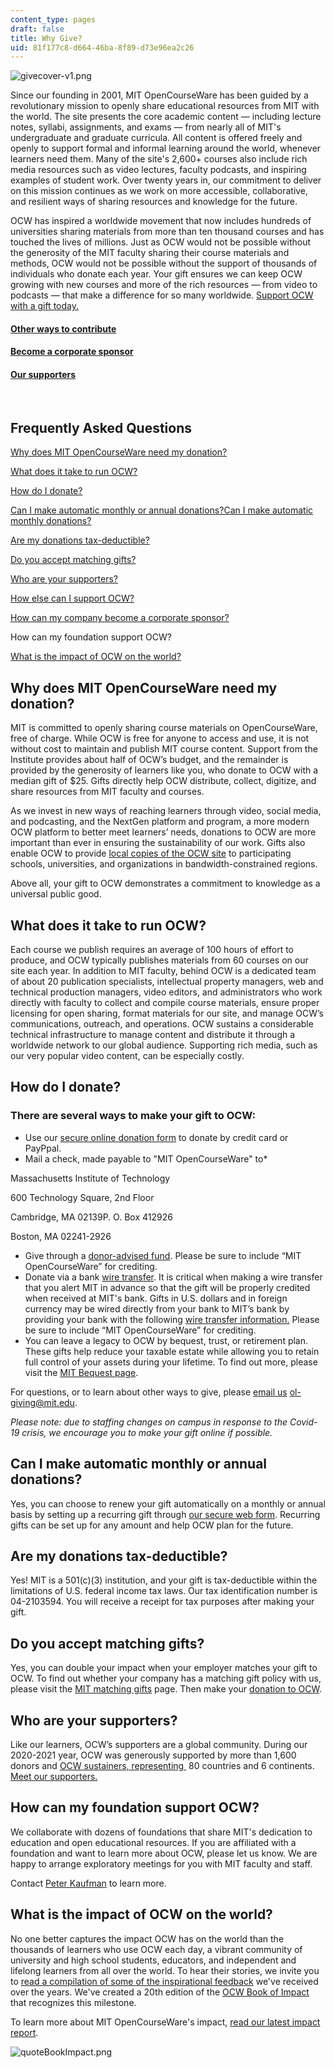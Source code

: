 ```yaml
---
content_type: pages
draft: false
title: Why Give?
uid: 81f177c8-d664-46ba-8f89-d73e96ea2c26
---
```

![givecover-v1.png](https://old.ocw.mit.edu/give/why-give/givecoverv1.png)

Since our founding in 2001, MIT OpenCourseWare has been guided by a revolutionary mission to openly share educational resources from MIT with the world. The site presents the core academic content — including lecture notes, syllabi, assignments, and exams — from nearly all of MIT's undergraduate and graduate curricula. All content is offered freely and openly to support formal and informal learning around the world, whenever learners need them. Many of the site's 2,600+ courses also include rich media resources such as video lectures, faculty podcasts, and inspiring examples of student work. Over twenty years in, our commitment to deliver on this mission continues as we work on more accessible, collaborative, and resilient ways of sharing resources and knowledge for the future.

OCW has inspired a worldwide movement that now includes hundreds of universities sharing materials from more than ten thousand courses and has touched the lives of millions. Just as OCW would not be possible without the generosity of the MIT faculty sharing their course materials and methods, OCW would not be possible without the support of thousands of individuals who donate each year. Your gift ensures we can keep OCW growing with new courses and more of the rich resources — from video to podcasts — that make a difference for so many worldwide. [Support OCW with a gift today.](https://giving.mit.edu/give/to/ocw/)

#### [Other ways to contribute](https://ocw.mit.edu/pages/other-ways-to-contribute/)

#### [Become a corporate sponsor](https://ocw.mit.edu/pages/become-a-corporate-sponsor/)

#### [Our supporters](https://ocw.mit.edu/pages/our-supporters/)

 

## **Frequently Asked Questions**

[Why does MIT OpenCourseWare need my donation?](https://ocw.mit.edu/give/why-give/#why-donate)

[What does it take to run OCW?](https://ocw.mit.edu/give/why-give/#how-much)

[How do I donate?](https://ocw.mit.edu/give/why-give/#how-donate)

[Can I make automatic monthly or annual donations?Can I make automatic monthly donations?](https://ocw.mit.edu/give/why-give/#auto-donate)

[Are my donations tax-deductible?](https://ocw.mit.edu/give/why-give/#tax-deductions)

[Do you accept matching gifts?](https://ocw.mit.edu/give/why-give/#matching-gifts)

[Who are your supporters?](https://ocw.mit.edu/give/why-give/#who-supports)

[How else can I support OCW?](https://ocw.mit.edu/give/why-give/#how-else)

[How can my company become a corporate sponsor?](https://ocw.mit.edu/give/why-give/#corporate-sponsor)

How can my foundation support OCW?

[What is the impact of OCW on the world?](https://ocw.mit.edu/give/why-give/#ocw_impact)

## **Why does MIT OpenCourseWare need my donation?**

MIT is committed to openly sharing course materials on OpenCourseWare, free of charge. While OCW is free for anyone to access and use, it is not without cost to maintain and publish MIT course content. Support from the Institute provides about half of OCW’s budget, and the remainder is provided by the generosity of learners like you, who donate to OCW with a median gift of $25. Gifts directly help OCW distribute, collect, digitize, and share resources from MIT faculty and courses. 

As we invest in new ways of reaching learners through video, social media, and podcasting, and the NextGen platform and program, a more modern OCW platform to better meet learners’ needs, donations to OCW are more important than ever in ensuring the sustainability of our work. Gifts also enable OCW to provide [local copies of the OCW site](https://ocw.mit.edu/about/mirror-site-program/?utm_source=ocw&utm_medium=&whygivepage&utm_campaign=textlink) to participating schools, universities, and organizations in bandwidth-constrained regions.  

Above all, your gift to OCW demonstrates a commitment to knowledge as a universal public good.

## **What does it take to run OCW?**

Each course we publish requires an average of 100 hours of effort to produce, and OCW typically publishes materials from 60 courses on our site each year. In addition to MIT faculty, behind OCW is a dedicated team of about 20 publication specialists, intellectual property managers, web and technical production managers, video editors, and administrators who work directly with faculty to collect and compile course materials, ensure proper licensing for open sharing, format materials for our site, and manage OCW’s communications, outreach, and operations. OCW sustains a considerable technical infrastructure to manage content and distribute it through a worldwide network to our global audience. Supporting rich media, such as our very popular video content, can be especially costly.

## **How do I donate?**

### **There are several ways to make your gift to OCW:**

- Use our [secure online donation form](https://giving.mit.edu/give/to/ocw/) to donate by credit card or PayPpal.
- Mail a check, made payable to "MIT OpenCourseWare" to\*

Massachusetts Institute of Technology

600 Technology Square, 2nd Floor

Cambridge, MA 02139P. O. Box 412926

Boston, MA 02241-2926

- Give through a [donor-advised fund](https://giving.mit.edu/donor-advised-funds). Please be sure to include “MIT OpenCourseWare” for crediting.
- Donate via a bank [wire transfer](https://giving.mit.edu/wire-transfers). It is critical when making a wire transfer that you alert MIT in advance so that the gift will be properly credited when received at MIT's bank. Gifts in U.S. dollars and in foreign currency may be wired directly from your bank to MIT’s bank by providing your bank with the following [wire transfer information.](https://giving.mit.edu/wire-transfers) Please be sure to include “MIT OpenCourseWare” for crediting.
- You can leave a legacy to OCW by bequest, trust, or retirement plan. These gifts help reduce your taxable estate while allowing you to retain full control of your assets during your lifetime. To find out more, please visit the [MIT Bequest page](http://giving.mit.edu/ways/bequests).

For questions, or to learn about other ways to give, please [email us](mailto:ol-giving@mit.edu) ol-giving@mit.edu.

*Please note: due to staffing changes on campus in response to the Covid-19 crisis, we encourage you to make your gift online if possible.*

## **Can I make automatic monthly or annual  donations?**

Yes, you can choose to renew your gift automatically on a monthly or annual basis by setting up a recurring gift through [our secure web form](https://giving.mit.edu/give/to/ocw-sustainer/). Recurring gifts can be set up for any amount and help OCW plan for the future.

## **Are my donations tax-deductible?**

Yes! MIT is a 501(c)(3) institution, and your gift is tax-deductible within the limitations of U.S. federal income tax laws. Our tax identification number is 04-2103594. You will receive a receipt for tax purposes after making your gift.

## **Do you accept matching gifts?**

Yes, you can double your impact when your employer matches your gift to OCW. To find out whether your company has a matching gift policy with us, please visit the [MIT matching gifts](https://giving.mit.edu/matching-gifts) page. Then make your [donation to OCW](https://giving.mit.edu/give/to/ocw/).

## **Who are your supporters?**

Like our learners, OCW’s supporters are a global community. During our 2020-2021 year, OCW was generously supported by more than 1,600 donors and [OCW sustainers, representing ](https://ocw.mit.edu/give/ocw-sustainer-program/?utm_source=ocw&utm_medium=&#%20%20%20%2010;%20%20%20%20whygivepage&utm_campaign=textlink) 80 countries and 6 continents. [Meet our supporters.](https://ocw.mit.edu/give/our-supporters/?utm_source=ocw&utm_medium=%20%20%20%20%20%20%20whygivepage&utm_campaign=textlink)

## How can my foundation support OCW? 

We collaborate with dozens of foundations that share MIT's dedication to education and open educational resources. If you are affiliated with a foundation and want to learn more about OCW, please let us know. We are happy to arrange exploratory meetings for you with MIT faculty and staff.

Contact [Peter Kaufman](mailto:pbkauf@mit.edu) to learn more. 

## What is the impact of OCW on the world? 

No one better captures the impact OCW has on the world than the thousands of learners who use OCW each day, a vibrant community of university and high school students, educators, and independent and lifelong learners from all over the world. To hear their stories, we invite you to [read a compilation of some of the inspirational feedback](https://ocw.mit.edu/give/our-supporters/ocw-impact/?utm_source=ocw&utm_medium=whygivepage&utm_campaign=textlink) we've received over the years. We've created a 20th edition of the [OCW Book of Impact](https://ocw.mit.edu/give/our-supporters/ocw-impact/20th-anniversary/) that recognizes this milestone. 

To learn more about MIT OpenCourseWare's impact, [read our latest impact report](https://ocw.mit.edu/give/why-give/2020-19_OCW_impact_report.pdf).

![quoteBookImpact.png](https://lh3.googleusercontent.com/4rr_4hQWzt6j45NmK_NttMjBvdOatv5grvjbf9vM52PLadytzM4d2c8giet_45jjPCtgju4RdfY5Cf4xh72H95zz7RAN2XCnqNiirOW0wrNjRaxbYvHVXWR2197hcCgBwK4uHBO8)